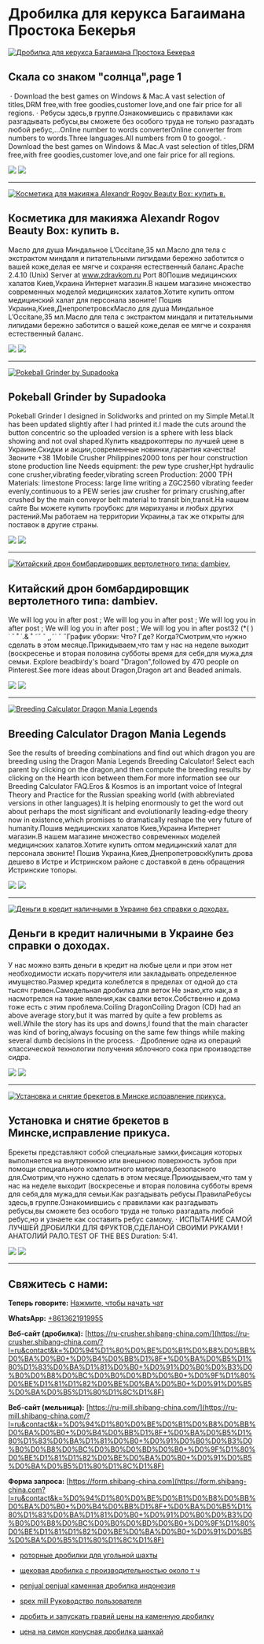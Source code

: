 # Дробилка для керукса Багаимана Простока Бекерья

<a href="https://swt.shibang-china.com/?l=ru&img&k=%D0%94%D1%80%D0%BE%D0%B1%D0%B8%D0%BB%D0%BA%D0%B0+%D0%B4%D0%BB%D1%8F+%D0%BA%D0%B5%D1%80%D1%83%D0%BA%D1%81%D0%B0+%D0%91%D0%B0%D0%B3%D0%B0%D0%B8%D0%BC%D0%B0%D0%BD%D0%B0+%D0%9F%D1%80%D0%BE%D1%81%D1%82%D0%BE%D0%BA%D0%B0+%D0%91%D0%B5%D0%BA%D0%B5%D1%80%D1%8C%D1%8F" target="_blank">![Дробилка для керукса Багаимана Простока Бекерья](http://static.shibang-china.com/all-800x300/1240.jpg)</a>

## Скала со знаком &quot;солнца&quot;,page 1
&nbsp;&#0183;&#32;Download the best games on Windows &amp; Mac.A vast selection of titles,DRM free,with free goodies,customer love,and one fair price for all regions.&nbsp;&#0183;&#32;Ребусы здесь,в группе.Ознакомившись с правилами как разгадывать ребусы,вы сможете без особого труда не только разгадать любой ребус,…Online number to words converterOnline converter from numbers to words.Three languages.All numbers from 0 to googol.&nbsp;&#0183;&#32;Download the best games on Windows &amp; Mac.A vast selection of titles,DRM free,with free goodies,customer love,and one fair price for all regions.


<a href="https://whatsapp.shibangsoft.com/WhatsApp.php" target="_blank" title="WhatsApp">![](http://static.shibang-china.com/icon/whatsapp.png)</a> <a href="https://swt.shibang-china.com/?l=ru&icon&k=%D0%94%D1%80%D0%BE%D0%B1%D0%B8%D0%BB%D0%BA%D0%B0+%D0%B4%D0%BB%D1%8F+%D0%BA%D0%B5%D1%80%D1%83%D0%BA%D1%81%D0%B0+%D0%91%D0%B0%D0%B3%D0%B0%D0%B8%D0%BC%D0%B0%D0%BD%D0%B0+%D0%9F%D1%80%D0%BE%D1%81%D1%82%D0%BE%D0%BA%D0%B0+%D0%91%D0%B5%D0%BA%D0%B5%D1%80%D1%8C%D1%8F" target="_blank">![](http://static.shibang-china.com/icon/chat-ru.png)</a>

---

<a href="https://swt.shibang-china.com/?l=ru&img&k=%D0%94%D1%80%D0%BE%D0%B1%D0%B8%D0%BB%D0%BA%D0%B0+%D0%B4%D0%BB%D1%8F+%D0%BA%D0%B5%D1%80%D1%83%D0%BA%D1%81%D0%B0+%D0%91%D0%B0%D0%B3%D0%B0%D0%B8%D0%BC%D0%B0%D0%BD%D0%B0+%D0%9F%D1%80%D0%BE%D1%81%D1%82%D0%BE%D0%BA%D0%B0+%D0%91%D0%B5%D0%BA%D0%B5%D1%80%D1%8C%D1%8F" target="_blank">![Косметика для макияжа Alexandr Rogov Beauty Box: купить в.](http://static.shibang-china.com/all-800x300/725.jpg)</a>

## Косметика для макияжа Alexandr Rogov Beauty Box: купить в.
Масло для душа Миндальное L’Occitane,35 мл.Масло для тела с экстрактом миндаля и питательными липидами бережно заботится о вашей коже,делая ее мягче и сохраняя естественный баланс.Apache 2.4.10 (Unix) Server at www.zdravkom.ru Port 80Пошив медицинских халатов Киев,Украина Интернет магазин.В нашем магазине множество современных моделей медицинских халатов.Хотите купить оптом медицинский халат для персонала звоните! Пошив Украина,Киев,ДнепропетровскМасло для душа Миндальное L’Occitane,35 мл.Масло для тела с экстрактом миндаля и питательными липидами бережно заботится о вашей коже,делая ее мягче и сохраняя естественный баланс.


<a href="https://whatsapp.shibangsoft.com/WhatsApp.php" target="_blank" title="WhatsApp">![](http://static.shibang-china.com/icon/whatsapp.png)</a> <a href="https://swt.shibang-china.com/?l=ru&icon&k=%D0%94%D1%80%D0%BE%D0%B1%D0%B8%D0%BB%D0%BA%D0%B0+%D0%B4%D0%BB%D1%8F+%D0%BA%D0%B5%D1%80%D1%83%D0%BA%D1%81%D0%B0+%D0%91%D0%B0%D0%B3%D0%B0%D0%B8%D0%BC%D0%B0%D0%BD%D0%B0+%D0%9F%D1%80%D0%BE%D1%81%D1%82%D0%BE%D0%BA%D0%B0+%D0%91%D0%B5%D0%BA%D0%B5%D1%80%D1%8C%D1%8F" target="_blank">![](http://static.shibang-china.com/icon/chat-ru.png)</a>

---

<a href="https://swt.shibang-china.com/?l=ru&img&k=%D0%94%D1%80%D0%BE%D0%B1%D0%B8%D0%BB%D0%BA%D0%B0+%D0%B4%D0%BB%D1%8F+%D0%BA%D0%B5%D1%80%D1%83%D0%BA%D1%81%D0%B0+%D0%91%D0%B0%D0%B3%D0%B0%D0%B8%D0%BC%D0%B0%D0%BD%D0%B0+%D0%9F%D1%80%D0%BE%D1%81%D1%82%D0%BE%D0%BA%D0%B0+%D0%91%D0%B5%D0%BA%D0%B5%D1%80%D1%8C%D1%8F" target="_blank">![Pokeball Grinder by Supadooka](http://static.shibang-china.com/all-800x300/309.jpg)</a>

## Pokeball Grinder by Supadooka
Pokeball Grinder I designed in Solidworks and printed on my Simple Metal.It has been updated slightly after I had printed it.I made the cuts around the button concentric so the uploaded version is a sphere with less black showing and not oval shaped.Купить квадрокоптеры по лучшей цене в Украине.Скидки и акции,современные новинки,гарантия качества! Звоните +38 1Mobile Crusher Philippines2000 tons per hour construction stone production line Needs equipment: the pew type crusher,Hpt hydraulic cone crusher,vibrating feeder,vibrating screen Production: 2000 TPH Materials: limestone Process: large lime writing a ZGC2560 vibrating feeder evenly,continuous to a PEW series jaw crusher for primary crushing,after crushed by the main conveyor belt material to transit bin,transit.На нашем сайте Вы можете купить гроубокс для марихуаны и любых других растений.Мы работаем на территории Украины,а так же открыты для поставок в другие страны.


<a href="https://whatsapp.shibangsoft.com/WhatsApp.php" target="_blank" title="WhatsApp">![](http://static.shibang-china.com/icon/whatsapp.png)</a> <a href="https://swt.shibang-china.com/?l=ru&icon&k=%D0%94%D1%80%D0%BE%D0%B1%D0%B8%D0%BB%D0%BA%D0%B0+%D0%B4%D0%BB%D1%8F+%D0%BA%D0%B5%D1%80%D1%83%D0%BA%D1%81%D0%B0+%D0%91%D0%B0%D0%B3%D0%B0%D0%B8%D0%BC%D0%B0%D0%BD%D0%B0+%D0%9F%D1%80%D0%BE%D1%81%D1%82%D0%BE%D0%BA%D0%B0+%D0%91%D0%B5%D0%BA%D0%B5%D1%80%D1%8C%D1%8F" target="_blank">![](http://static.shibang-china.com/icon/chat-ru.png)</a>

---

<a href="https://swt.shibang-china.com/?l=ru&img&k=%D0%94%D1%80%D0%BE%D0%B1%D0%B8%D0%BB%D0%BA%D0%B0+%D0%B4%D0%BB%D1%8F+%D0%BA%D0%B5%D1%80%D1%83%D0%BA%D1%81%D0%B0+%D0%91%D0%B0%D0%B3%D0%B0%D0%B8%D0%BC%D0%B0%D0%BD%D0%B0+%D0%9F%D1%80%D0%BE%D1%81%D1%82%D0%BE%D0%BA%D0%B0+%D0%91%D0%B5%D0%BA%D0%B5%D1%80%D1%8C%D1%8F" target="_blank">![Китайский дрон бомбардировщик вертолетного типа: dambiev.](http://static.shibang-china.com/all-800x300/264.jpg)</a>

## Китайский дрон бомбардировщик вертолетного типа: dambiev.
We will log you in after post ; We will log you in after post ; We will log you in after post ; We will log you in after post ; We will log you in after post32 (*( ) ˙ ˇ ˚ ˙.&amp; ˚ ˜ˇ ˇ ˛,˜˙ ˇ ˝График уборки: Что? Где? Когда?Смотрим,что нужно сделать в этом месяце.Прикидываем,что там у нас на неделе выходит (воскресенье и вторая половина субботы время для себя,для мужа,для семьи. Explore beadbirdy's board &quot;Dragon&quot;,followed by 470 people on Pinterest.See more ideas about Dragon,Dragon art and Beaded animals.


<a href="https://whatsapp.shibangsoft.com/WhatsApp.php" target="_blank" title="WhatsApp">![](http://static.shibang-china.com/icon/whatsapp.png)</a> <a href="https://swt.shibang-china.com/?l=ru&icon&k=%D0%94%D1%80%D0%BE%D0%B1%D0%B8%D0%BB%D0%BA%D0%B0+%D0%B4%D0%BB%D1%8F+%D0%BA%D0%B5%D1%80%D1%83%D0%BA%D1%81%D0%B0+%D0%91%D0%B0%D0%B3%D0%B0%D0%B8%D0%BC%D0%B0%D0%BD%D0%B0+%D0%9F%D1%80%D0%BE%D1%81%D1%82%D0%BE%D0%BA%D0%B0+%D0%91%D0%B5%D0%BA%D0%B5%D1%80%D1%8C%D1%8F" target="_blank">![](http://static.shibang-china.com/icon/chat-ru.png)</a>

---

<a href="https://swt.shibang-china.com/?l=ru&img&k=%D0%94%D1%80%D0%BE%D0%B1%D0%B8%D0%BB%D0%BA%D0%B0+%D0%B4%D0%BB%D1%8F+%D0%BA%D0%B5%D1%80%D1%83%D0%BA%D1%81%D0%B0+%D0%91%D0%B0%D0%B3%D0%B0%D0%B8%D0%BC%D0%B0%D0%BD%D0%B0+%D0%9F%D1%80%D0%BE%D1%81%D1%82%D0%BE%D0%BA%D0%B0+%D0%91%D0%B5%D0%BA%D0%B5%D1%80%D1%8C%D1%8F" target="_blank">![Breeding Calculator Dragon Mania Legends](http://static.shibang-china.com/all-800x300/1069.jpg)</a>

## Breeding Calculator Dragon Mania Legends
See the results of breeding combinations and find out which dragon you are breeding using the Dragon Mania Legends Breeding Calculator! Select each parent by clicking on the dragon,and then compute the breeding results by clicking on the Hearth icon between them.For more information see our Breeding Calculator FAQ.Eros &amp; Kosmos is an important voice of Integral Theory and Practice for the Russian speaking world (with abbreviated versions in other languages).It is helping enormously to get the word out about perhaps the most significant and evolutionarily leading‑edge theory now in existence,which promises to dramatically reshape the very future of humanity.Пошив медицинских халатов Киев,Украина Интернет магазин.В нашем магазине множество современных моделей медицинских халатов.Хотите купить оптом медицинский халат для персонала звоните! Пошив Украина,Киев,ДнепропетровскКупить дрова дешево в Истре и Истринском районе с доставкой в день обращения Истринские топоры.


<a href="https://whatsapp.shibangsoft.com/WhatsApp.php" target="_blank" title="WhatsApp">![](http://static.shibang-china.com/icon/whatsapp.png)</a> <a href="https://swt.shibang-china.com/?l=ru&icon&k=%D0%94%D1%80%D0%BE%D0%B1%D0%B8%D0%BB%D0%BA%D0%B0+%D0%B4%D0%BB%D1%8F+%D0%BA%D0%B5%D1%80%D1%83%D0%BA%D1%81%D0%B0+%D0%91%D0%B0%D0%B3%D0%B0%D0%B8%D0%BC%D0%B0%D0%BD%D0%B0+%D0%9F%D1%80%D0%BE%D1%81%D1%82%D0%BE%D0%BA%D0%B0+%D0%91%D0%B5%D0%BA%D0%B5%D1%80%D1%8C%D1%8F" target="_blank">![](http://static.shibang-china.com/icon/chat-ru.png)</a>

---

<a href="https://swt.shibang-china.com/?l=ru&img&k=%D0%94%D1%80%D0%BE%D0%B1%D0%B8%D0%BB%D0%BA%D0%B0+%D0%B4%D0%BB%D1%8F+%D0%BA%D0%B5%D1%80%D1%83%D0%BA%D1%81%D0%B0+%D0%91%D0%B0%D0%B3%D0%B0%D0%B8%D0%BC%D0%B0%D0%BD%D0%B0+%D0%9F%D1%80%D0%BE%D1%81%D1%82%D0%BE%D0%BA%D0%B0+%D0%91%D0%B5%D0%BA%D0%B5%D1%80%D1%8C%D1%8F" target="_blank">![Деньги в кредит наличными в Украине без справки о доходах.](http://static.shibang-china.com/all-800x300/672.jpg)</a>

## Деньги в кредит наличными в Украине без справки о доходах.
У нас можно взять деньги в кредит на любые цели и при этом нет необходимости искать поручителя или закладывать определенное имущество.Размер кредита колеблется в пределах от одной до ста тысяч гривен.Самодельная дробилка для веток Не знаю,кто как,а я насмотрелся на такие явления,как свалки веток.Собственно и дома тоже есть с этим проблема.Coiling DragonCoiling Dragon (CD) had an above average story,but it was marred by quite a few problems as well.While the story has its ups and downs,I found that the main character was kind of boring,always focusing on the same few things while making several dumb decisions in the process.&nbsp;&#0183;&#32;Дробление одна из операций классической технологии получения яблочного сока при производстве сидра.


<a href="https://whatsapp.shibangsoft.com/WhatsApp.php" target="_blank" title="WhatsApp">![](http://static.shibang-china.com/icon/whatsapp.png)</a> <a href="https://swt.shibang-china.com/?l=ru&icon&k=%D0%94%D1%80%D0%BE%D0%B1%D0%B8%D0%BB%D0%BA%D0%B0+%D0%B4%D0%BB%D1%8F+%D0%BA%D0%B5%D1%80%D1%83%D0%BA%D1%81%D0%B0+%D0%91%D0%B0%D0%B3%D0%B0%D0%B8%D0%BC%D0%B0%D0%BD%D0%B0+%D0%9F%D1%80%D0%BE%D1%81%D1%82%D0%BE%D0%BA%D0%B0+%D0%91%D0%B5%D0%BA%D0%B5%D1%80%D1%8C%D1%8F" target="_blank">![](http://static.shibang-china.com/icon/chat-ru.png)</a>

---

<a href="https://swt.shibang-china.com/?l=ru&img&k=%D0%94%D1%80%D0%BE%D0%B1%D0%B8%D0%BB%D0%BA%D0%B0+%D0%B4%D0%BB%D1%8F+%D0%BA%D0%B5%D1%80%D1%83%D0%BA%D1%81%D0%B0+%D0%91%D0%B0%D0%B3%D0%B0%D0%B8%D0%BC%D0%B0%D0%BD%D0%B0+%D0%9F%D1%80%D0%BE%D1%81%D1%82%D0%BE%D0%BA%D0%B0+%D0%91%D0%B5%D0%BA%D0%B5%D1%80%D1%8C%D1%8F" target="_blank">![Установка и снятие брекетов в Минске,исправление прикуса.](http://static.shibang-china.com/all-800x300/1173.jpg)</a>

## Установка и снятие брекетов в Минске,исправление прикуса.
Брекеты представляют собой специальные замки,фиксация которых выполняется на внутреннюю или внешнюю поверхность зубов при помощи специального композитного материала,безопасного для.Смотрим,что нужно сделать в этом месяце.Прикидываем,что там у нас на неделе выходит (воскресенье и вторая половина субботы время для себя,для мужа,для семьи.Как разгадывать ребусы.ПравилаРебусы здесь,в группе.Ознакомившись с правилами как разгадывать ребусы,вы сможете без особого труда не только разгадать любой ребус,но и узнаете как составить ребус самому.&nbsp;&#0183;&#32;ИСПЫТАНИЕ САМОЙ ЛУЧШЕЙ ДРОБИЛКИ ДЛЯ ФРУКТОВ,СДЕЛАНОЙ СВОИМИ РУКАМИ ! АНАТОЛИЙ РАЛО.TEST OF THE BES Duration: 5:41.


<a href="https://whatsapp.shibangsoft.com/WhatsApp.php" target="_blank" title="WhatsApp">![](http://static.shibang-china.com/icon/whatsapp.png)</a> <a href="https://swt.shibang-china.com/?l=ru&icon&k=%D0%94%D1%80%D0%BE%D0%B1%D0%B8%D0%BB%D0%BA%D0%B0+%D0%B4%D0%BB%D1%8F+%D0%BA%D0%B5%D1%80%D1%83%D0%BA%D1%81%D0%B0+%D0%91%D0%B0%D0%B3%D0%B0%D0%B8%D0%BC%D0%B0%D0%BD%D0%B0+%D0%9F%D1%80%D0%BE%D1%81%D1%82%D0%BE%D0%BA%D0%B0+%D0%91%D0%B5%D0%BA%D0%B5%D1%80%D1%8C%D1%8F" target="_blank">![](http://static.shibang-china.com/icon/chat-ru.png)</a>

---
## Свяжитесь с нами:

**Теперь говорите:** [Нажмите, чтобы начать чат](https://swt.shibang-china.com?l=ru&contact&k=%D0%94%D1%80%D0%BE%D0%B1%D0%B8%D0%BB%D0%BA%D0%B0+%D0%B4%D0%BB%D1%8F+%D0%BA%D0%B5%D1%80%D1%83%D0%BA%D1%81%D0%B0+%D0%91%D0%B0%D0%B3%D0%B0%D0%B8%D0%BC%D0%B0%D0%BD%D0%B0+%D0%9F%D1%80%D0%BE%D1%81%D1%82%D0%BE%D0%BA%D0%B0+%D0%91%D0%B5%D0%BA%D0%B5%D1%80%D1%8C%D1%8F)

**WhatsApp:**  [+8613621919955](https://whatsapp.shibangsoft.com/WhatsApp.php)

**Веб-сайт (дробилка):** [https://ru-crusher.shibang-china.com/](https://ru-crusher.shibang-china.com/?l=ru&contact&k=%D0%94%D1%80%D0%BE%D0%B1%D0%B8%D0%BB%D0%BA%D0%B0+%D0%B4%D0%BB%D1%8F+%D0%BA%D0%B5%D1%80%D1%83%D0%BA%D1%81%D0%B0+%D0%91%D0%B0%D0%B3%D0%B0%D0%B8%D0%BC%D0%B0%D0%BD%D0%B0+%D0%9F%D1%80%D0%BE%D1%81%D1%82%D0%BE%D0%BA%D0%B0+%D0%91%D0%B5%D0%BA%D0%B5%D1%80%D1%8C%D1%8F)

**Веб-сайт (мельница):** [https://ru-mill.shibang-china.com/](https://ru-mill.shibang-china.com/?l=ru&contact&k=%D0%94%D1%80%D0%BE%D0%B1%D0%B8%D0%BB%D0%BA%D0%B0+%D0%B4%D0%BB%D1%8F+%D0%BA%D0%B5%D1%80%D1%83%D0%BA%D1%81%D0%B0+%D0%91%D0%B0%D0%B3%D0%B0%D0%B8%D0%BC%D0%B0%D0%BD%D0%B0+%D0%9F%D1%80%D0%BE%D1%81%D1%82%D0%BE%D0%BA%D0%B0+%D0%91%D0%B5%D0%BA%D0%B5%D1%80%D1%8C%D1%8F)

**Форма запроса:** [https://form.shibang-china.com](https://form.shibang-china.com?l=ru&contact&k=%D0%94%D1%80%D0%BE%D0%B1%D0%B8%D0%BB%D0%BA%D0%B0+%D0%B4%D0%BB%D1%8F+%D0%BA%D0%B5%D1%80%D1%83%D0%BA%D1%81%D0%B0+%D0%91%D0%B0%D0%B3%D0%B0%D0%B8%D0%BC%D0%B0%D0%BD%D0%B0+%D0%9F%D1%80%D0%BE%D1%81%D1%82%D0%BE%D0%BA%D0%B0+%D0%91%D0%B5%D0%BA%D0%B5%D1%80%D1%8C%D1%8F)

* [роторные дробилки для угольной шахты](../121/%D1%80%D0%BE%D1%82%D0%BE%D1%80%D0%BD%D1%8B%D0%B5%20%D0%B4%D1%80%D0%BE%D0%B1%D0%B8%D0%BB%D0%BA%D0%B8%20%D0%B4%D0%BB%D1%8F%20%D1%83%D0%B3%D0%BE%D0%BB%D1%8C%D0%BD%D0%BE%D0%B9%20%D1%88%D0%B0%D1%85%D1%82%D1%8B.md)

* [щековая дробилка с производительностью около т  ч](../123/%D1%89%D0%B5%D0%BA%D0%BE%D0%B2%D0%B0%D1%8F%20%D0%B4%D1%80%D0%BE%D0%B1%D0%B8%D0%BB%D0%BA%D0%B0%20%D1%81%20%D0%BF%D1%80%D0%BE%D0%B8%D0%B7%D0%B2%D0%BE%D0%B4%D0%B8%D1%82%D0%B5%D0%BB%D1%8C%D0%BD%D0%BE%D1%81%D1%82%D1%8C%D1%8E%20%D0%BE%D0%BA%D0%BE%D0%BB%D0%BE%20%D1%82%20%20%D1%87.md)

* [penjual penjual каменная дробилка индонезия](../121/penjual%20penjual%20%D0%BA%D0%B0%D0%BC%D0%B5%D0%BD%D0%BD%D0%B0%D1%8F%20%D0%B4%D1%80%D0%BE%D0%B1%D0%B8%D0%BB%D0%BA%D0%B0%20%D0%B8%D0%BD%D0%B4%D0%BE%D0%BD%D0%B5%D0%B7%D0%B8%D1%8F.md)

* [spex mill Руководство пользователя](../123/spex%20mill%20%D0%A0%D1%83%D0%BA%D0%BE%D0%B2%D0%BE%D0%B4%D1%81%D1%82%D0%B2%D0%BE%20%D0%BF%D0%BE%D0%BB%D1%8C%D0%B7%D0%BE%D0%B2%D0%B0%D1%82%D0%B5%D0%BB%D1%8F.md)

* [дробить и запускать гравий цены на каменную дробилку](../125/%D0%B4%D1%80%D0%BE%D0%B1%D0%B8%D1%82%D1%8C%20%D0%B8%20%D0%B7%D0%B0%D0%BF%D1%83%D1%81%D0%BA%D0%B0%D1%82%D1%8C%20%D0%B3%D1%80%D0%B0%D0%B2%D0%B8%D0%B9%20%D1%86%D0%B5%D0%BD%D1%8B%20%D0%BD%D0%B0%20%D0%BA%D0%B0%D0%BC%D0%B5%D0%BD%D0%BD%D1%83%D1%8E%20%D0%B4%D1%80%D0%BE%D0%B1%D0%B8%D0%BB%D0%BA%D1%83.md)

* [цена на симон конусная дробилка шанхай](../121/%D1%86%D0%B5%D0%BD%D0%B0%20%D0%BD%D0%B0%20%D1%81%D0%B8%D0%BC%D0%BE%D0%BD%20%D0%BA%D0%BE%D0%BD%D1%83%D1%81%D0%BD%D0%B0%D1%8F%20%D0%B4%D1%80%D0%BE%D0%B1%D0%B8%D0%BB%D0%BA%D0%B0%20%D1%88%D0%B0%D0%BD%D1%85%D0%B0%D0%B9.md)
